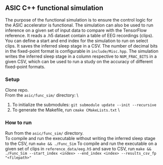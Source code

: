 ## ASIC C++ functional simulation
The purpose of the functional simulation is to ensure the control logic for the ASIC accelerator is functional.
The simulation can also be used to run inference on a given set of input data to compare with the TensorFlow reference. It reads a .h5 dataset contain a table of EEG recordings (clips).
You can define a start and end index for the simulation to run on select clips. It saves the inferred sleep stage in a CSV. The number of decimal bits in the fixed-point format is
configurable in `include/Misc.hpp`. The simulation writes the inferred sleep stage in a column respective to `NUM_FRAC_BITS` in a given CSV, which can be used to run a study on the
accuracy of different fixed-point formats.

### Setup
Clone repo.\
From the `asic/func_sim/` directory: \
1. To initialize the submodules: `git submodule update --init --recursive`
2. To generate the Makefile, run `cmake CMakeLists.txt` \

### How to run
Run from the `asic/func_sim/` directory. \
To compile and run the executable without writing the inferred sleep stage to the CSV, run `make && ./Func_Sim`
To compile and run the executable on a given set of clips in `reference_data/eeg.h5` and save to CSV, run `make && ./Func_Sim --start_index <index> --end_index <index> --results_csv_fp "<filepath>"`